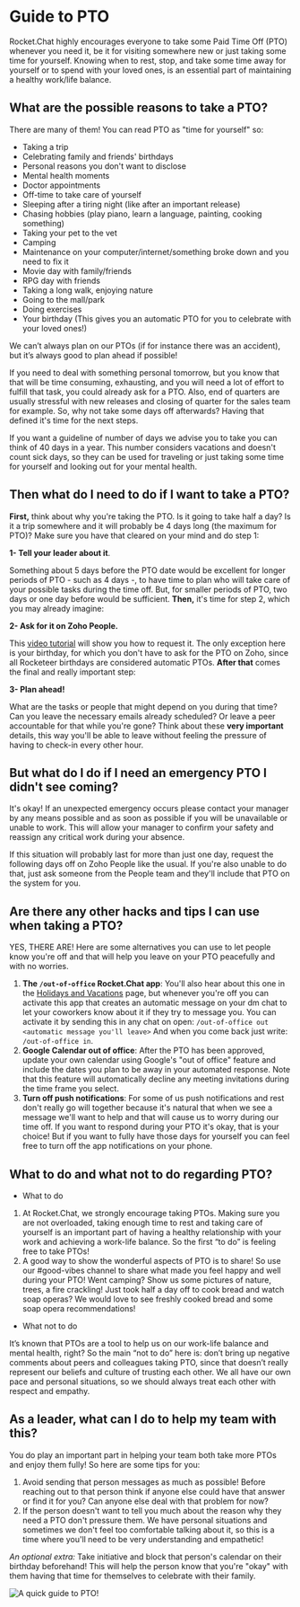 # Guide to PTO

Rocket.Chat highly encourages everyone to take some Paid Time Off \(PTO\) whenever you need it, be it for visiting somewhere new or just taking some time for yourself. Knowing when to rest, stop, and take some time away for yourself or to spend with your loved ones, is an essential part of maintaining a healthy work/life balance.

## What are the possible reasons to take a PTO?

There are many of them! You can read PTO as "time for yourself" so: 

* Taking a trip
* Celebrating family and friends' birthdays
* Personal reasons you don't want to disclose
* Mental health moments
* Doctor appointments
* Off-time to take care of yourself 
* Sleeping after a tiring night \(like after an important release\)
* Chasing hobbies \(play piano, learn a language, painting, cooking something\)
* Taking your pet to the vet 
* Camping
* Maintenance on your computer/internet/something broke down and you need to fix it
* Movie day with family/friends
* RPG day with friends
* Taking a long walk, enjoying nature
* Going to the mall/park 
* Doing exercises
* Your birthday \(This gives you an automatic PTO for you to celebrate with your loved ones!\)

We can’t always plan on our PTOs \(if for instance there was an accident\), but it’s always good to plan ahead if possible! 

If you need to deal with something personal tomorrow, but you know that that will be time consuming, exhausting, and you will need a lot of effort to fulfill that task, you could already ask for a PTO. Also, end of quarters are usually stressful with new releases and closing of quarter for the sales team for example. So, why not take some days off afterwards? Having that defined it's time for the next steps.

If you want a guideline of number of days we advise you to take you can think of 40 days in a year. This number considers vacations and doesn't count sick days, so they can be used for traveling or just taking some time for yourself and looking out for your mental health. 

## Then what do I need to do if I want to take a PTO?

**First,** think about why you're taking the PTO. Is it going to take half a day? Is it a trip somewhere and it will probably be 4 days long \(the maximum for PTO\)? Make sure you have that cleared on your mind and do step 1:

**1- Tell your leader about it**.

Something about 5 days before the PTO date would be excellent for longer periods of PTO - such as 4 days -, to have time to plan who will take care of your possible tasks during the time off. But, for smaller periods of PTO, two days or one day before would be sufficient. **Then,** it's time for step 2, which you may already imagine:

**2- Ask for it on Zoho People.**

This [video tutorial](https://drive.google.com/file/d/1A-NlqvWOyU95UtL7QF0LQ2gzAxG_IQdE/view?usp=sharing) will show you how to request it. The only exception here is your birthday, for which you don't have to ask for the PTO on Zoho, since all Rocketeer birthdays are considered automatic PTOs. **After that** comes the final and really important step:

**3- Plan ahead!**

What are the tasks or people that might depend on you during that time? Can you leave the necessary emails already scheduled? Or leave a peer accountable for that while you're gone? Think about these **very important** details, this way you'll be able to leave without feeling the pressure of having to check-in every other hour.

## But what do I do if I need an emergency PTO I didn't see coming? 

It's okay! If an unexpected emergency occurs please contact your manager by any means possible and as soon as possible if you will be unavailable or unable to work. This will allow your manager to confirm your safety and reassign any critical work during your absence.

If this situation will probably last for more than just one day, request the following days off on Zoho People like the usual. If you're also unable to do that, just ask someone from the People team and they'll include that PTO on the system for you.

## Are there any other hacks and tips I can use when taking a PTO? 

YES, THERE ARE! Here are some alternatives you can use to let people know you're off and that will help you leave on your PTO peacefully and with no worries.

1. **The `/out-of-office` Rocket.Chat app**: You'll also hear about this one in the [Holidays and Vacations](https://handbook.rocket.chat/company/people/daily-life/holidays-and-vacations) page, but whenever you're off you can activate this app that creates an automatic message on your dm chat to let your coworkers know about it if they try to message you.  You can activate it by sending this in any chat on open: `/out-of-office out <automatic message you'll leave>` And when you come back just write:  `/out-of-office in`.
2. **Google Calendar out of office**: After the PTO has been approved, update your own calendar using Google's "out of office" feature and include the dates you plan to be away in your automated response. Note that this feature will automatically decline any meeting invitations during the time frame you select.
3. **Turn off push notifications**: For some of us push notifications and rest don't really go will together because it's natural that when we see a message we'll want to help and that will cause us to worry during our time off. If you want to respond during your PTO it's okay, that is your choice! But if you want to fully have those days for yourself you can feel free to turn off the app notifications on your phone.    

## What to do and what not to do regarding PTO?

* What to do

1. At Rocket.Chat, we strongly encourage taking PTOs. Making sure you are not overloaded, taking enough time to rest and taking care of yourself is an important part of having a healthy relationship with your work and achieving a work-life balance. So the first “to do” is feeling free to take PTOs! 
2. A good way to show the wonderful aspects of PTO is to share! So use our \#good-vibes channel to share what made you feel happy and well during your PTO! Went camping? Show us some pictures of nature, trees, a fire crackling! Just took half a day off to cook bread and watch soap operas? We would love to see freshly cooked bread and some soap opera recommendations!

* What not to do

It’s known that PTOs are a tool to help us on our work-life balance and mental health, right? So the main “not to do” here is: don’t bring up negative comments about peers and colleagues taking PTO, since that doesn’t really represent our beliefs and culture of trusting each other. We all have our own pace and personal situations, so we should always treat each other with respect and empathy. 

## As a leader, what can I do to help my team with this?

You do play an important part in helping your team both take more PTOs and enjoy them fully! So here are some tips for you:

1. Avoid sending that person messages as much as possible! Before reaching out to that person think if anyone else could have that answer or find it for you? Can anyone else deal with that problem for now?
2. If the person doesn't want to tell you much about the reason why they need a PTO don't pressure them. We have personal situations and sometimes we don't feel too comfortable talking about it, so this is a time where you'll need to be very understanding and empathetic!    

_An optional extra:_ Take initiative and block that person's calendar on their birthday beforehand! This will help the person know that you're "okay" with them having that time for themselves to celebrate with their family.

![A quick guide to PTO!](../../../.gitbook/assets/how-to-pto.png)

